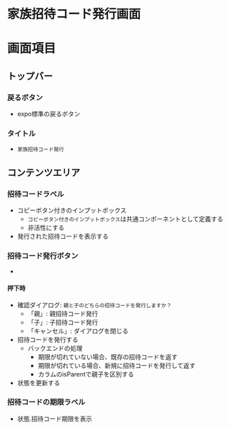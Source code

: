 # 家族招待コード発行画面

# 画面項目

## トップバー
### 戻るボタン
- expo標準の戻るボタン

### タイトル
- `家族招待コード発行`

## コンテンツエリア

### 招待コードラベル
- コピーボタン付きのインプットボックス
  - `コピーボタン付きのインプットボックス`は共通コンポーネントとして定義する
  - 非活性にする
- 発行された招待コードを表示する

### 招待コード発行ボタン
- 

#### 押下時
- 確認ダイアログ: `親と子のどちらの招待コードを発行しますか？`
  - 「親」: 親招待コード発行
  - 「子」: 子招待コード発行
  - 「キャンセル」: ダイアログを閉じる 
- 招待コードを発行する
  - バックエンドの処理
    - 期限が切れていない場合、既存の招待コードを返す
    - 期限が切れている場合、新規に招待コードを発行して返す
    - カラムのisParentで親子を区別する
- 状態を更新する

### 招待コードの期限ラベル
- 状態.招待コード期限を表示
